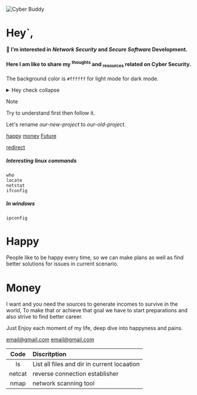 ![Cyber Buddy](https://d2pn8kiwq2w21t.cloudfront.net/original_images/main_image_star-forming_region_carina_nircam_final-5mb.jpg)

# Hey`,
**👀 I’m interested in _Network Security_ and _Secure Software_ Development.**
  
#### Here I am like to share my <sup>thoughts</sup> and <sub>resources</sub> related on Cyber Security.

The background color is `#ffffff` for light mode  for dark mode.
<details>
  <summary>Hey check collapse</summary>
  #### nothing special haha

  ```ruby
       puts "how are you"
  ```
</details>

>[!NOTE]
>Try to understand first then follow it.

Let's rename *our-new-project* to *our-old-project*.

[happy](#happy)  [money](#money)   [Future](#what-is-future-plan)

[redirect](redirect)

##### Interesting linux commands
```
who
locate
netstat
ifconfig
```

##### In windows
`ipconfig`

# Happy

People like to be happy every time, so we can make plans as well as find better solutions for issues in current scenario.


# Money

I want and you need the sources to generate incomes to survive in the world, To make that or achieve that goal we have to start preparations and also
strive to find better career.

<a name="what-is-future-plan"></a>

Just Enjoy each moment of my life, deep dive into happyness and pains.


<email@gmail.com>
<a href="email@gmail.com">email@gmail.com</a>

|Code|Discritption|
|:---:|:---|
|ls|List all files and dir in current locaation|
|netcat|reverse connection establisher|
|nmap|network scanning tool|


